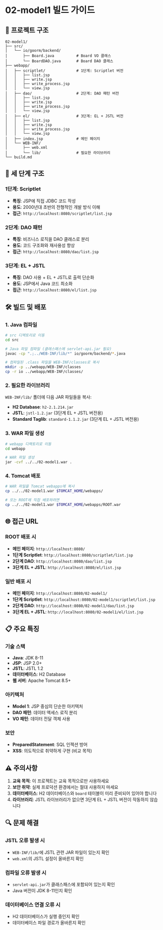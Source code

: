 # 02-model1 빌드 가이드

## 📁 프로젝트 구조

```
02-model1/
├── src/
│   └── io/goorm/backend/
│       ├── Board.java          # Board VO 클래스
│       └── BoardDAO.java       # Board DAO 클래스
├── webapp/
│   ├── scriptlet/              # 1단계: Scriptlet 버전
│   │   ├── list.jsp
│   │   ├── write.jsp
│   │   ├── write_process.jsp
│   │   └── view.jsp
│   ├── dao/                    # 2단계: DAO 패턴 버전
│   │   ├── list.jsp
│   │   ├── write.jsp
│   │   ├── write_process.jsp
│   │   └── view.jsp
│   ├── el/                     # 3단계: EL + JSTL 버전
│   │   ├── list.jsp
│   │   ├── write.jsp
│   │   ├── write_process.jsp
│   │   └── view.jsp
│   ├── index.jsp               # 메인 페이지
│   └── WEB-INF/
│       ├── web.xml
│       └── lib/                # 필요한 라이브러리
└── build.md
```

## 🎯 세 단계 구조

### 1단계: Scriptlet

- **특징**: JSP에 직접 JDBC 코드 작성
- **용도**: 2000년대 초반의 전형적인 개발 방식 이해
- **접근**: `http://localhost:8080/scriptlet/list.jsp`

### 2단계: DAO 패턴

- **특징**: 비즈니스 로직을 DAO 클래스로 분리
- **용도**: 코드 구조화와 재사용성 향상
- **접근**: `http://localhost:8080/dao/list.jsp`

### 3단계: EL + JSTL

- **특징**: DAO 사용 + EL + JSTL로 출력 단순화
- **용도**: JSP에서 Java 코드 최소화
- **접근**: `http://localhost:8080/el/list.jsp`

## 🛠️ 빌드 및 배포

### 1. Java 컴파일

```bash
# src 디렉토리로 이동
cd src

# Java 파일 컴파일 (클래스패스에 servlet-api.jar 필요)
javac -cp ".;../WEB-INF/lib/*" io/goorm/backend/*.java

# 컴파일된 .class 파일을 WEB-INF/classes로 복사
mkdir -p ../webapp/WEB-INF/classes
cp -r io ../webapp/WEB-INF/classes/
```

### 2. 필요한 라이브러리

`WEB-INF/lib/` 폴더에 다음 JAR 파일들을 복사:

- **H2 Database**: `h2-2.1.214.jar`
- **JSTL**: `jstl-1.2.jar` (3단계 EL + JSTL 버전용)
- **Standard Taglib**: `standard-1.1.2.jar` (3단계 EL + JSTL 버전용)

### 3. WAR 파일 생성

```bash
# webapp 디렉토리로 이동
cd webapp

# WAR 파일 생성
jar -cvf ../../02-model1.war .
```

### 4. Tomcat 배포

```bash
# WAR 파일을 Tomcat webapps에 복사
cp ../../02-model1.war $TOMCAT_HOME/webapps/

# 또는 ROOT에 직접 배포하려면
cp ../../02-model1.war $TOMCAT_HOME/webapps/ROOT.war
```

## 🌐 접근 URL

### ROOT 배포 시

- **메인 페이지**: `http://localhost:8080/`
- **1단계 Scriptlet**: `http://localhost:8080/scriptlet/list.jsp`
- **2단계 DAO**: `http://localhost:8080/dao/list.jsp`
- **3단계 EL + JSTL**: `http://localhost:8080/el/list.jsp`

### 일반 배포 시

- **메인 페이지**: `http://localhost:8080/02-model1/`
- **1단계 Scriptlet**: `http://localhost:8080/02-model1/scriptlet/list.jsp`
- **2단계 DAO**: `http://localhost:8080/02-model1/dao/list.jsp`
- **3단계 EL + JSTL**: `http://localhost:8080/02-model1/el/list.jsp`

## 📋 주요 특징

### 기술 스택

- **Java**: JDK 8-11
- **JSP**: JSP 2.0+
- **JSTL**: JSTL 1.2
- **데이터베이스**: H2 Database
- **웹 서버**: Apache Tomcat 8.5+

### 아키텍처

- **Model 1**: JSP 중심의 단순한 아키텍처
- **DAO 패턴**: 데이터 액세스 로직 분리
- **VO 패턴**: 데이터 전달 객체 사용

### 보안

- **PreparedStatement**: SQL 인젝션 방어
- **XSS**: 의도적으로 취약하게 구현 (비교 목적)

## ⚠️ 주의사항

1. **교육 목적**: 이 프로젝트는 교육 목적으로만 사용하세요
2. **보안 취약**: 실제 프로덕션 환경에서는 절대 사용하지 마세요
3. **데이터베이스**: H2 데이터베이스와 `board` 테이블이 미리 준비되어 있어야 합니다
4. **라이브러리**: JSTL 라이브러리가 없으면 3단계 EL + JSTL 버전이 작동하지 않습니다

## 🔍 문제 해결

### JSTL 오류 발생 시

- `WEB-INF/lib/`에 JSTL 관련 JAR 파일이 있는지 확인
- `web.xml`의 JSTL 설정이 올바른지 확인

### 컴파일 오류 발생 시

- `servlet-api.jar`가 클래스패스에 포함되어 있는지 확인
- Java 버전이 JDK 8-11인지 확인

### 데이터베이스 연결 오류 시

- H2 데이터베이스가 실행 중인지 확인
- 데이터베이스 파일 경로가 올바른지 확인

